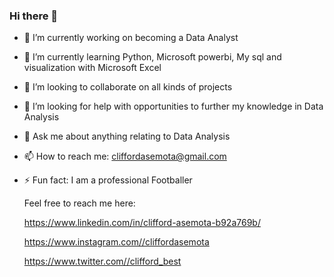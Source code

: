 ### Hi there 👋



- 🔭 I’m currently working on becoming a Data Analyst
- 🌱 I’m currently learning Python, Microsoft powerbi, My sql and visualization with  Microsoft Excel
- 👯 I’m looking to collaborate on all kinds of projects
- 🤔 I’m looking for help with opportunities to further my knowledge in Data Analysis
- 💬 Ask me about anything relating to Data Analysis
- 📫 How to reach me: cliffordasemota@gmail.com
- ⚡ Fun fact: I am a professional Footballer


  Feel free to reach me here:
    
    
    https://www.linkedin.com/in/clifford-asemota-b92a769b/
    
    
    https://www.instagram.com//cliffordasemota
    
    
     https://www.twitter.com//clifford_best
     
